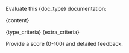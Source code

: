 Evaluate this {doc_type} documentation:

{content}

{type_criteria}
{extra_criteria}

Provide a score (0-100) and detailed feedback.